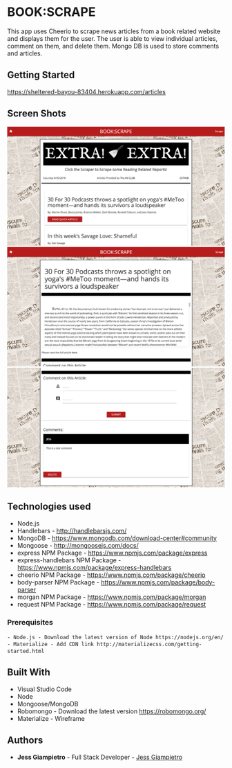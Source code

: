# BOOK:SCRAPE

This app uses Cheerio to scrape news articles from a book related website and displays them for the user. The user is able to view individual articles, comment on them, and delete them. Mongo DB is used to store comments and articles.

## Getting Started
https://sheltered-bayou-83404.herokuapp.com/articles

## Screen Shots

![Screen shot](public/assets/images/Screenshot1.png)
![Screen shot](public/assets/images/Screenshot2.png)
![Screen shot](public/assets/images/Screenshot3.png)

## Technologies used
- Node.js
- Handlebars - http://handlebarsjs.com/
- MongoDB - https://www.mongodb.com/download-center#community
- Mongoose - http://mongoosejs.com/docs/
- express NPM Package - https://www.npmjs.com/package/express
- express-handlebars NPM Package - https://www.npmjs.com/package/express-handlebars
- cheerio NPM Package - https://www.npmjs.com/package/cheerio
- body-parser NPM Package - https://www.npmjs.com/package/body-parser
- morgan NPM Package - https://www.npmjs.com/package/morgan
- request NPM Package - https://www.npmjs.com/package/request

### Prerequisites

```
- Node.js - Download the latest version of Node https://nodejs.org/en/
- Materialize - Add CDN link http://materializecss.com/getting-started.html
```

## Built With

* Visual Studio Code
* Node
* Mongoose/MongoDB
* Robomongo - Download the latest version https://robomongo.org/
* Materialize - Wireframe

## Authors

* **Jess Giampietro** - Full Stack Developer - [Jess Giampietro](https://github.com/giampietrojess)